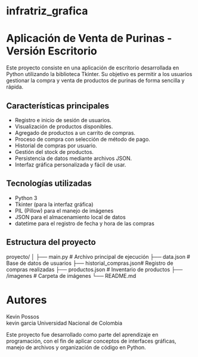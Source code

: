 # infratriz_grafica
# Aplicación de Venta de Purinas - Versión Escritorio

Este proyecto consiste en una aplicación de escritorio desarrollada en Python utilizando la biblioteca Tkinter. Su objetivo es permitir a los usuarios gestionar la compra y venta de productos de purinas de forma sencilla y rápida.

## Características principales

- Registro e inicio de sesión de usuarios.
- Visualización de productos disponibles.
- Agregado de productos a un carrito de compras.
- Proceso de compra con selección de método de pago.
- Historial de compras por usuario.
- Gestión del stock de productos.
- Persistencia de datos mediante archivos JSON.
- Interfaz gráfica personalizada y fácil de usar.

## Tecnologías utilizadas

- Python 3
- Tkinter (para la interfaz gráfica)
- PIL (Pillow) para el manejo de imágenes
- JSON para el almacenamiento local de datos
- datetime para el registro de fecha y hora de las compras

## Estructura del proyecto

proyecto/
│
├── main.py # Archivo principal de ejecución
├── data.json # Base de datos de usuarios
├── historial_compras.json# Registro de compras realizadas
├── productos.json # Inventario de productos
├── /imagenes # Carpeta de imágenes
└── README.md 

# Autores

Kevin Possos  
kevin garcia 
Universidad Nacional de Colombia  

Este proyecto fue desarrollado como parte del aprendizaje en programación, con el fin de aplicar conceptos de interfaces gráficas, manejo de archivos y organización de código en Python.

